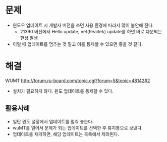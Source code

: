 # 문제 

- 윈도우 업데이트 시 개발자 버전을 쓰면 사용 환경에 따라서 많이 불안해 진다. 
  + 21390 버전에서 Hello update, net(Realtek) update를 하면 바로 다운되는 현상 발생 
- 이럴 때 업데이트를 멈추는 것 말고 이를 통제할 수 있으면 좋을 것 같다. 


# 해결 

WUMT
http://forum.ru-board.com/topic.cgi?forum=5&topic=48142#2 

- 설치가 필요하지 않다. 윈도 업데이트를 통제할 수 있다. 

## 활용사례 

- 일단 윈도 설정에서 업데이트를 멈춰 놓는다.
- wuMT를 열어서 문제가 되는 업데이트를 선택한 후 휴지통으로 보낸다.
- 업데이트를 재개하면, 해당 업데이트는 목록에서 제외된다. 
